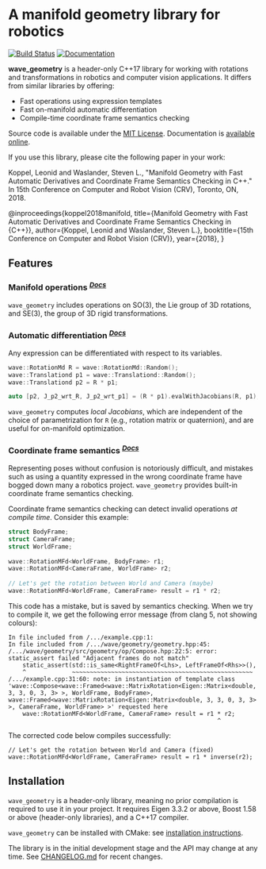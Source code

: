 
# A manifold geometry library for robotics

[![Build Status](https://travis-ci.com/wavelab/wave_geometry.svg?branch=master)](https://travis-ci.com/wavelab/wave_geometry)
[![Documentation](https://img.shields.io/website-online-offline-blue-red/http/wavelab.github.io%2Fwave_geometry.svg?label=docs)](https://wavelab.github.io/wave_geometry/)

**wave_geometry** is a header-only C++17 library for working with rotations and transformations in robotics and computer vision applications. It differs from similar libraries by offering:

* Fast operations using expression templates
* Fast on-manifold automatic differentiation
* Compile-time coordinate frame semantics checking

Source code is available under the [MIT License](LICENSE).
Documentation is [available online](https://wavelab.github.io/wave_geometry/).

If you use this library, please cite the following paper in your work:

Koppel, Leonid and Waslander, Steven L., "Manifold Geometry with Fast Automatic Derivatives and Coordinate Frame Semantics Checking in C++." In 15th Conference on Computer and Robot Vision (CRV), Toronto, ON, 2018.

@inproceedings{koppel2018manifold,
  title={Manifold Geometry with Fast Automatic Derivatives and Coordinate Frame Semantics Checking in {C++}},
  author={Koppel, Leonid and Waslander, Steven L.},
  booktitle={15th Conference on Computer and Robot Vision (CRV)},
  year={2018},
}

## Features

### Manifold operations <sup>*[Docs][manifold operations]*</sup>

`wave_geometry` includes operations on SO(3), the Lie group of 3D rotations, and SE(3),
 the group of 3D rigid transformations.
 
### Automatic differentiation <sup>*[Docs][Automatic differentiation]*</sup>
Any expression can be differentiated with respect to its variables.

```cpp
wave::RotationMd R = wave::RotationMd::Random();
wave::Translationd p1 = wave::Translationd::Random();
wave::Translationd p2 = R * p1;

auto [p2, J_p2_wrt_R, J_p2_wrt_p1] = (R * p1).evalWithJacobians(R, p1);
```

`wave_geometry` computes *local Jacobians*, which are independent of the choice of parametrization for `R` (e.g., rotation matrix or quaternion), and are useful for on-manifold optimization.

### Coordinate frame semantics <sup>*[Docs][Coordinate frame semantics]*</sup>
Representing poses without confusion is notoriously difficult, and mistakes such as using a quantity expressed in the wrong coordinate frame have bogged down many a robotics project.
`wave_geometry` provides built-in coordinate frame semantics checking.
 
 
Coordinate frame semantics checking can detect invalid operations *at compile time*.
Consider this example:
```cpp
struct BodyFrame;  
struct CameraFrame;  
struct WorldFrame;  
  
wave::RotationMFd<WorldFrame, BodyFrame> r1;  
wave::RotationMFd<CameraFrame, WorldFrame> r2;  
  
// Let's get the rotation between World and Camera (maybe)
wave::RotationMFd<WorldFrame, CameraFrame> result = r1 * r2;
```
This code has a mistake, but is saved by semantics checking. When we try to compile it, we get the following error message (from clang 5, not showing colours):
```
In file included from /.../example.cpp:1:
In file included from /.../wave/geometry/geometry.hpp:45:
/.../wave/geometry/src/geometry/op/Compose.hpp:22:5: error: static_assert failed "Adjacent frames do not match"
    static_assert(std::is_same<RightFrameOf<Lhs>, LeftFrameOf<Rhs>>(),
    ^             ~~~~~~~~~~~~~~~~~~~~~~~~~~~~~~~~~~~~~~~~~~~~~~~~~~~
/.../example.cpp:31:60: note: in instantiation of template class 'wave::Compose<wave::Framed<wave::MatrixRotation<Eigen::Matrix<double, 3, 3, 0, 3, 3> >, WorldFrame, BodyFrame>, wave::Framed<wave::MatrixRotation<Eigen::Matrix<double, 3, 3, 0, 3, 3> >, CameraFrame, WorldFrame> >' requested here
    wave::RotationMFd<WorldFrame, CameraFrame> result = r1 * r2;
                                                           ^
```

The corrected code below compiles successfully:
```
// Let's get the rotation between World and Camera (fixed)  
wave::RotationMFd<WorldFrame, CameraFrame> result = r1 * inverse(r2);
```

<!-- Documentation links -->
[Manifold operations]: https://wavelab.github.io/wave_geometry/manifold_operations.html
[Automatic differentiation]: https://wavelab.github.io/wave_geometry/autodiff.html
[Coordinate frame semantics]: https://wavelab.github.io/wave_geometry/frame_semantics.html


## Installation

`wave_geometry` is a header-only library, meaning no prior compilation is required to use
it in your project. It requires Eigen 3.3.2 or above, Boost 1.58 or above
(header-only libraries), and a C++17 compiler.

`wave_geometry` can be installed with CMake:
see [installation instructions](https://wavelab.github.io/wave_geometry/install.html).

The library is in the initial development stage and the API may change at any time.
See [CHANGELOG.md](CHANGELOG.md) for recent changes.
